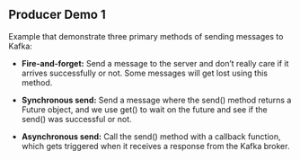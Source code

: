 ## Producer Demo 1

Example that demonstrate three primary methods of sending messages to Kafka:

- **Fire-and-forget:** Send a message to the server and don’t really care if it arrives successfully or not. Some messages will get lost using this method.


- **Synchronous send:** Send a message where the send() method returns a Future object, and we use get() to wait on the future and see if the send() was successful or not.


- **Asynchronous send:** Call the send() method with a callback function, which gets triggered when it receives a response from the Kafka broker.

